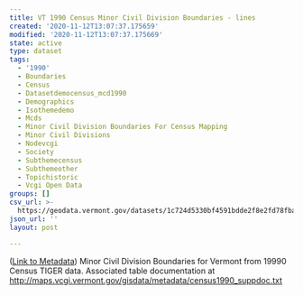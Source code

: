 ```yaml
---
title: VT 1990 Census Minor Civil Division Boundaries - lines
created: '2020-11-12T13:07:37.175659'
modified: '2020-11-12T13:07:37.175669'
state: active
type: dataset
tags:
  - '1990'
  - Boundaries
  - Census
  - Datasetdemocensus_mcd1990
  - Demographics
  - Isothemedemo
  - Mcds
  - Minor Civil Division Boundaries For Census Mapping
  - Minor Civil Divisions
  - Nodevcgi
  - Society
  - Subthemecensus
  - Subthemeother
  - Topichistoric
  - Vcgi Open Data
groups: []
csv_url: >-
  https://geodata.vermont.gov/datasets/1c724d5330bf4591bdde2f8e2fd78fba_11.csv?outSR=%7B%22latestWkid%22%3A32145%2C%22wkid%22%3A32145%7D
json_url: ''
layout: post

---
```

(<a href='http://maps.vcgi.vermont.gov/gisdata/metadata/DemoCensus_MCD1990.htm' target='_blank'>Link to Metadata</a>) Minor Civil Division Boundaries for Vermont from 19990 Census TIGER data. Associated table documentation at http://maps.vcgi.vermont.gov/gisdata/metadata/census1990_suppdoc.txt
